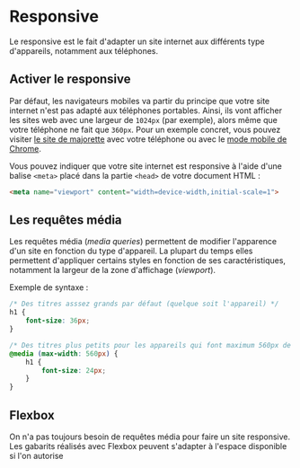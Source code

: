 # Responsive

Le responsive est le fait d'adapter un site internet aux différents type d'appareils, notamment aux téléphones.

## Activer le responsive

Par défaut, les navigateurs mobiles va partir du principe que votre site internet n'est pas adapté aux téléphones portables. Ainsi, ils vont afficher les sites web avec une largeur de `1024px` (par exemple), alors même que votre téléphone ne fait que `360px`. Pour un exemple concret, vous pouvez visiter [le site de majorette](https://www.majorette.com/fr/accueil/) avec votre téléphone ou avec le [mode mobile de Chrome](https://developers.google.com/web/tools/chrome-devtools/device-mode/#viewport).

Vous pouvez indiquer que votre site internet est responsive à l'aide d'une balise `<meta>` placé dans la partie `<head>` de votre document HTML :

```html
<meta name="viewport" content="width=device-width,initial-scale=1">
```

## Les requêtes média

Les requêtes média (_media queries_) permettent de modifier l'apparence d'un site en fonction du type d'appareil. La plupart du temps elles permettent d'appliquer certains styles en fonction de ses caractéristiques, notamment la largeur de la zone d'affichage (_viewport_).

Exemple de syntaxe :

```css
/* Des titres asssez grands par défaut (quelque soit l'appareil) */
h1 {  
	font-size: 36px;  
}

/* Des titres plus petits pour les appareils qui font maximum 560px de large */
@media (max-width: 560px) {  
	h1 {  
		font-size: 24px;  
	}
}
```

## Flexbox

On n'a pas toujours besoin de requêtes média pour faire un site responsive. Les gabarits réalisés avec Flexbox peuvent s'adapter à l'espace disponible si l'on autorise 
<!--stackedit_data:
eyJoaXN0b3J5IjpbLTE0MjczMTg4ODIsMTExMTQ4Njg1NiwtMT
IzNTE1OTUwMywtMTAwNTMxNTcwOCwtMTU5MzE4ODAzMiwxODQ2
MzQ5ODk4LC0xNDE4MTk5MDcxLDE3NzI0OTUzOTYsMTE0MjU4OT
kyMSwtMzM0OTYyMTZdfQ==
-->